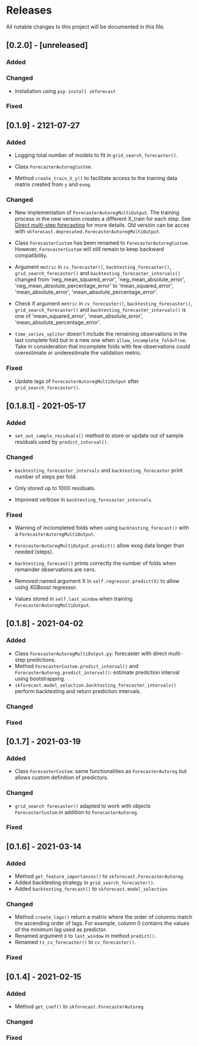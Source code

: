 
# Releases

All notable changes to this project will be documented in this file.

## [0.2.0] - [unreleased]

### Added


### Changed

+ Installation using `pip install skforecast`

### Fixed



## [0.1.9] - 2121-07-27

### Added

+ Logging total number of models to fit in `grid_search_forecaster()`.

+ Class `ForecasterAutoregCustom`.

+ Method `create_train_X_y()` to facilitate access to the training data matrix created from `y` and `exog`.

### Changed


+ New implementation of `ForecasterAutoregMultiOutput`. The training process in the new version creates a different X_train for each step. See [Direct multi-step forecasting](https://github.com/JoaquinAmatRodrigo/skforecast#introduction) for more details. Old versión can be acces with `skforecast.deprecated.ForecasterAutoregMultiOutput`.

+ Class `ForecasterCustom` has been renamed to `ForecasterAutoregCustom`. However, `ForecasterCustom` will still remain to keep backward compatibility.

+ Argument `metric` in `cv_forecaster()`, `backtesting_forecaster()`, `grid_search_forecaster()` and `backtesting_forecaster_intervals()` changed from 'neg_mean_squared_error', 'neg_mean_absolute_error', 'neg_mean_absolute_percentage_error' to 'mean_squared_error', 'mean_absolute_error', 'mean_absolute_percentage_error'.

+ Check if argument `metric` in `cv_forecaster()`, `backtesting_forecaster()`, `grid_search_forecaster()` and `backtesting_forecaster_intervals()` is one of 'mean_squared_error', 'mean_absolute_error', 'mean_absolute_percentage_error'.

+ `time_series_spliter` doesn't include the remaining observations in the last complete fold but in a new one when `allow_incomplete_fold=True`. Take in consideration that incomplete folds with few observations could overestimate or underestimate the validation metric.

### Fixed

+ Update lags of  `ForecasterAutoregMultiOutput` after `grid_search_forecaster()`.


## [0.1.8.1] - 2021-05-17

### Added

+ `set_out_sample_residuals()` method to store or update out of sample residuals used by `predict_interval()`.

### Changed

+ `backtesting_forecaster_intervals` and `backtesting_forecaster` print number of steps per fold.

+ Only stored up to 1000 residuals.

+ Improved verbose in `backtesting_forecaster_intervals`.

### Fixed

+ Warning of inclompleted folds when using `backtesting_forecast()` with a  `ForecasterAutoregMultiOutput`.

+ `ForecasterAutoregMultiOutput.predict()` allow exog data longer than needed (steps).

+ `backtesting_forecast()` prints correctly the number of folds when remainder observations are cero.

+ Removed named argument X in `self.regressor.predict(X)` to allow using XGBoost regressor.

+ Values stored in `self.last_window` when training `ForecasterAutoregMultiOutput`. 


## [0.1.8] - 2021-04-02

### Added

- Class `ForecasterAutoregMultiOutput.py`: forecaster with direct multi-step predictions.
- Method `ForecasterCustom.predict_interval()` and  `ForecasterAutoreg.predict_interval()`: estimate prediction interval using bootstrapping.
- `skforecast.model_selection.backtesting_forecaster_intervals()` perform backtesting and return prediction intervals.
 
### Changed

 
### Fixed


## [0.1.7] - 2021-03-19

### Added

- Class `ForecasterCustom`: same functionalities as `ForecasterAutoreg` but allows custom definition of predictors.
 
### Changed

- `grid_search forecaster()` adapted to work with objects `ForecasterCustom` in addition to `ForecasterAutoreg`.
 
### Fixed
 
 
## [0.1.6] - 2021-03-14

### Added

- Method `get_feature_importances()` to `skforecast.ForecasterAutoreg`.
- Added backtesting strategy in `grid_search_forecaster()`.
- Added `backtesting_forecast()` to `skforecast.model_selection`.
 
### Changed

- Method `create_lags()` return a matrix where the order of columns match the ascending order of lags. For example, column 0 contains the values of the minimum lag used as predictor.
- Renamed argument `X` to `last_window` in method `predict()`.
- Renamed `ts_cv_forecaster()` to `cv_forecaster()`.
 
### Fixed
 
## [0.1.4] - 2021-02-15
  
### Added

- Method `get_coef()` to `skforecast.ForecasterAutoreg`.
 
### Changed

 
### Fixed





